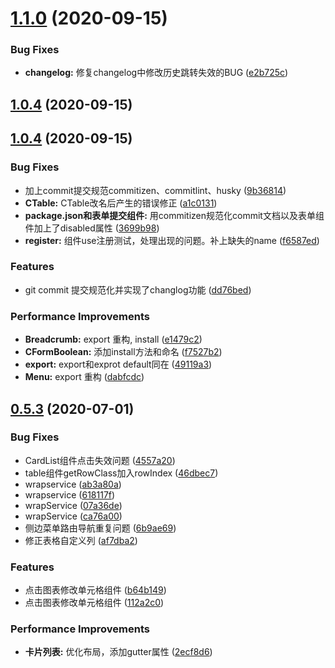 # [1.1.0](http://gitlab.skysri.com/flower/admin-toolkit/compare/1.0.4...1.1.0) (2020-09-15)


### Bug Fixes

* **changelog:** 修复changelog中修改历史跳转失效的BUG ([e2b725c](http://gitlab.skysri.com/flower/admin-toolkit/commit/e2b725c8e754ddfe4e5bd7c3e868382108d9b6f8))



## [1.0.4](http://gitlab.skysri.com/flower/admin-toolkit/compare/v1.0.4...1.0.4) (2020-09-15)



## [1.0.4](http://gitlab.skysri.com/flower/admin-toolkit/compare/0.5.3...v1.0.4) (2020-09-15)


### Bug Fixes

* 加上commit提交规范commitizen、commitlint、husky ([9b36814](http://gitlab.skysri.com/flower/admin-toolkit/commit/9b36814bb0cc17116ddc0d63e0ff7396e11ea031))
* **CTable:** CTable改名后产生的错误修正 ([a1c0131](http://gitlab.skysri.com/flower/admin-toolkit/commit/a1c0131a0a1fff963b037a359f60dd68e55ce910))
* **package.json和表单提交组件:** 用commitizen规范化commit文档以及表单组件加上了disabled属性 ([3699b98](http://gitlab.skysri.com/flower/admin-toolkit/commit/3699b98d1b9a39a6db068cf3ab7c4003bd67903c))
* **register:** 组件use注册测试，处理出现的问题。补上缺失的name ([f6587ed](http://gitlab.skysri.com/flower/admin-toolkit/commit/f6587ed34b94e0e80f39c4f8afee6cf826580d01))


### Features

* git commit 提交规范化并实现了changlog功能 ([dd76bed](http://gitlab.skysri.com/flower/admin-toolkit/commit/dd76bed57923490c1ec94c1942fcba133eb28b45))


### Performance Improvements

* **Breadcrumb:** export 重构, install ([e1479c2](http://gitlab.skysri.com/flower/admin-toolkit/commit/e1479c250a0eab711d6d7f1f00dcf41d5a03d559))
* **CFormBoolean:** 添加install方法和命名 ([f7527b2](http://gitlab.skysri.com/flower/admin-toolkit/commit/f7527b2b808633ff985ec1ab694761f2c9c4f9c8))
* **export:** export和exprot default同在 ([49119a3](http://gitlab.skysri.com/flower/admin-toolkit/commit/49119a37356474f4e32642d276429976ab6a6124))
* **Menu:** export 重构 ([dabfcdc](http://gitlab.skysri.com/flower/admin-toolkit/commit/dabfcdcea30ff7908222885f30f405858a16e4c5))



## [0.5.3](http://gitlab.skysri.com/flower/admin-toolkit/compare/ca76a0007e52d535cc0e0a86ec0123b4e0d682b7...0.5.3) (2020-07-01)


### Bug Fixes

* CardList组件点击失效问题 ([4557a20](http://gitlab.skysri.com/flower/admin-toolkit/commit/4557a2048499cb4cefadef8b1f23bea8726a06c2))
* table组件getRowClass加入rowIndex ([46dbec7](http://gitlab.skysri.com/flower/admin-toolkit/commit/46dbec78ee82b958f043f2e92c35a29a2d505051))
* wrapservice ([ab3a80a](http://gitlab.skysri.com/flower/admin-toolkit/commit/ab3a80ab2e5fd2cb8bb45af59725b289330f3d86))
* wrapservice ([618117f](http://gitlab.skysri.com/flower/admin-toolkit/commit/618117f6fb941ebe81a53e1541dff4e159e0f550))
* wrapService ([07a36de](http://gitlab.skysri.com/flower/admin-toolkit/commit/07a36dedcce88474dba7771dbd727dab7d792123))
* wrapService ([ca76a00](http://gitlab.skysri.com/flower/admin-toolkit/commit/ca76a0007e52d535cc0e0a86ec0123b4e0d682b7))
* 侧边菜单路由导航重复问题 ([6b9ae69](http://gitlab.skysri.com/flower/admin-toolkit/commit/6b9ae698bdbcb863131a823b45a25274052b7053))
* 修正表格自定义列 ([af7dba2](http://gitlab.skysri.com/flower/admin-toolkit/commit/af7dba21950ff985349b1eac180e357090f41375))


### Features

* 点击图表修改单元格组件 ([b64b149](http://gitlab.skysri.com/flower/admin-toolkit/commit/b64b149cb06acde8c44cde9fad8312b95a6946d3))
* 点击图表修改单元格组件 ([112a2c0](http://gitlab.skysri.com/flower/admin-toolkit/commit/112a2c0dbff6e34760a1f3f992449750ad11cf1f))


### Performance Improvements

* **卡片列表:** 优化布局，添加gutter属性 ([2ecf8d6](http://gitlab.skysri.com/flower/admin-toolkit/commit/2ecf8d6fc8e2ef9fd4c01b981ec1a57827c1c47b))



